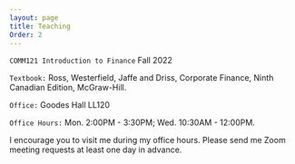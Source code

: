 ```yaml
---
layout: page
title: Teaching
Order: 2
---
```



`COMM121 Introduction to Finance` Fall 2022

`Textbook:` Ross, Westerfield, Jaffe and Driss, Corporate Finance, Ninth Canadian Edition, McGraw-Hill.

`Office:` Goodes Hall LL120

`Office Hours:` Mon. 2:00PM - 3:30PM; Wed. 10:30AM - 12:00PM. 

I encourage you to visit me during my office hours. Please send me Zoom meeting requests at least one day in advance. 
